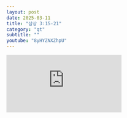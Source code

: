 ```yaml
---
layout: post
date: 2025-03-11
title: "삼상 3:15-21"
category: "qt"
subtitle: ""
youtube: "8yHYZNXZhpU"
---
```


<div class="youtube margin-large">
    <iframe src="https://www.youtube.com/embed/8yHYZNXZhpU" title="YouTube video player" frameborder="0" allow="accelerometer; autoplay; clipboard-write; encrypted-media; gyroscope; picture-in-picture; web-share" allowfullscreen></iframe>
</div>

